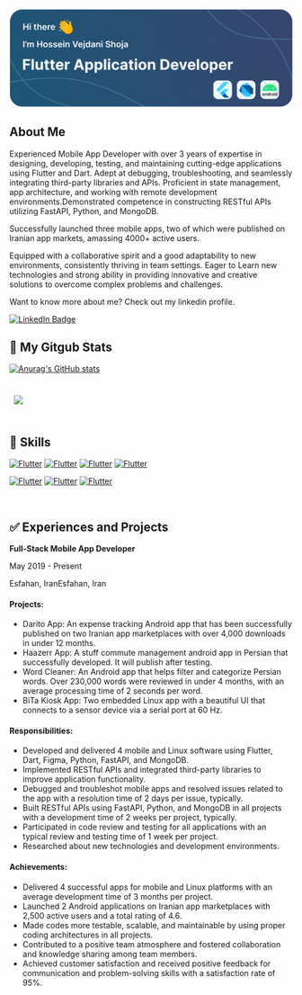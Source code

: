 
![my banner](./assets/banner.png)


## About Me
Experienced Mobile App Developer with over 3 years of expertise in designing, developing, testing, and maintaining cutting-edge applications using Flutter and Dart. Adept at debugging, troubleshooting, and seamlessly integrating third-party libraries and APIs. Proficient in state management, app architecture, and working with remote development environments.Demonstrated competence in constructing RESTful APIs utilizing FastAPI, Python, and MongoDB. 

Successfully launched three mobile apps, two of which were published on Iranian app markets, amassing 4000+ active users.

Equipped with a collaborative spirit and a good adaptability to new environments, consistently thriving in team settings. Eager to Learn new technologies and strong ability in providing innovative and creative solutions to overcome complex problems and challenges.

Want to know more about me? Check out my linkedin profile.

[![LinkedIn Badge](https://img.shields.io/badge/LinkedIn-Profile-informational?style=flat&logo=linkedin&logoColor=white&color=0D76A8)](https://www.linkedin.com/in/hossein-vejdani-a3bb56242/)


## 📌 My Gitgub Stats

[![Anurag's GitHub stats](https://github-readme-stats.vercel.app/api?username=hosseinvejdani)](https://github.com/anuraghazra/github-readme-stats)


<br>

<a href="https://github.com/hosseinvejdani">
  <img align="center" style="margin:0.5rem" src="https://github-readme-stats.vercel.app/api/top-langs/?username=hosseinvejdani&hide=html,css&title_color=ffffff&text_color=c9cacc&icon_color=4AB197&bg_color=1A2B34" />
</a>

<br>
<br>

## 💼 Skills
[![Flutter](https://shields.io/badge/Code-Flutter-informational?style=flat&logo=flutter&logoColor=white&color=4AB197)]()
[![Flutter](https://shields.io/badge/Code-Dart-informational?style=flat&logo=dart&logoColor=white&color=4AB197)]()
[![Flutter](https://shields.io/badge/Code-Python-informational?style=flat&logo=python&logoColor=white&color=4AB197)]()
[![Flutter](https://shields.io/badge/Code-FastApi-informational?style=flat&logo=fastapi&logoColor=white&color=4AB197)]()

[![Flutter](https://shields.io/badge/UiUx-Figma-informational?style=flat&logo=figma&logoColor=white&color=4AB197)]()
[![Flutter](https://shields.io/badge/Database-NoSQL-informational?style=flat&logo=sql&logoColor=white&color=4AB197)]()
[![Flutter](https://shields.io/badge/Database-MongoDB-informational?style=flat&logo=mongodb&logoColor=white&color=4AB197)]()

<br>

## ✅ Experiences and Projects

**Full-Stack Mobile App Developer**

May 2019 - Present

Esfahan, IranEsfahan, Iran

#### Projects:
- Darito App: An expense tracking Android app that has been successfully published on two Iranian app marketplaces with over 4,000 downloads in under 12 months.
- Haazerr App: A stuff commute management android app in Persian that successfully developed. It will publish after testing.
- Word Cleaner: An Android app that helps filter and categorize Persian words. Over 230,000 words were reviewed in under 4 months, with an average processing time of 2 seconds per word.
- BiTa Kiosk App: Two embedded Linux app with a beautiful UI that connects to a sensor device via a serial port at 60 Hz.

#### Responsibilities:
- Developed and delivered 4 mobile and Linux software using Flutter, Dart, Figma, Python, FastAPI, and MongoDB.
- Implemented RESTful APIs and integrated third-party libraries to improve application functionality.
- Debugged and troubleshot mobile apps and resolved issues related to the app with a resolution time of 2 days per issue, typically.
- Built RESTful APIs using FastAPI, Python, and MongoDB in all projects with a development time of 2 weeks per project, typically.
- Participated in code review and testing for all applications with an typical review and testing time of 1 week per project.
- Researched about new technologies and development environments.

#### Achievements:
- Delivered 4 successful apps for mobile and Linux platforms with an average development time of 3 months per project.
- Launched 2 Android applications on Iranian app marketplaces with 2,500 active users and a total rating of 4.6.
- Made codes more testable, scalable, and maintainable by using proper coding architectures in all projects.
- Contributed to a positive team atmosphere and fostered collaboration and knowledge sharing among team members.
- Achieved customer satisfaction and received positive feedback for communication and problem-solving skills with a satisfaction rate of 95%.


